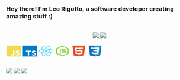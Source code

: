 ### Hey there! I'm Leo Rigotto, a software developer creating amazing stuff :)

<br>
<div align="center">
  <a href="https://github.com/larrygotto">
  <img height="180em" src="https://github-readme-stats.vercel.app/api?username=larrygotto&show_icons=true&theme=dracula&include_all_commits=true&count_private=true"/>
  <img height="180em" src="https://github-readme-stats.vercel.app/api/top-langs/?username=larrygotto&layout=compact&langs_count=7&theme=dracula"/>
</div>
  
  <div style="display: inline_block"><br>
  <img align="center" alt="Js" height="30" width="40" src="https://raw.githubusercontent.com/devicons/devicon/master/icons/javascript/javascript-plain.svg">
  <img align="center" alt="Ts" height="30" width="40" src="https://raw.githubusercontent.com/devicons/devicon/master/icons/typescript/typescript-plain.svg">
  <img align="center" alt="React" height="30" width="40" src="https://raw.githubusercontent.com/devicons/devicon/master/icons/react/react-original.svg">
    <img align="center" alt="React" height="30" width="40" src="https://raw.githubusercontent.com/devicons/devicon/master/icons/nodejs/nodejs-plain.svg">
  <img align="center" alt="HTML" height="30" width="40" src="https://raw.githubusercontent.com/devicons/devicon/master/icons/html5/html5-original.svg">
  <img align="center" alt="CSS" height="30" width="40" src="https://raw.githubusercontent.com/devicons/devicon/master/icons/css3/css3-original.svg">
</div>
  
  ##
  
  <div> 
  <a href = "mailto:leorigotto@me.com"><img src="https://img.shields.io/badge/-Email-%23334?style=for-the-badge&logo=maildotru&logoColor=white" target="_blank"></a>
  <a href="https://www.linkedin.com/in/leorigotto" target="_blank"><img src="https://img.shields.io/badge/-LinkedIn-%230077B5?style=for-the-badge&logo=linkedin&logoColor=white" target="_blank"></a> 
  <a href="https://www.github.com/larrygotto/portfolio" target="_blank"><img src="https://img.shields.io/badge/-Portfolio-%2300687B5?style=for-the-badge&logo=github&logoColor=white" target="_blank"></a> 
</div>
